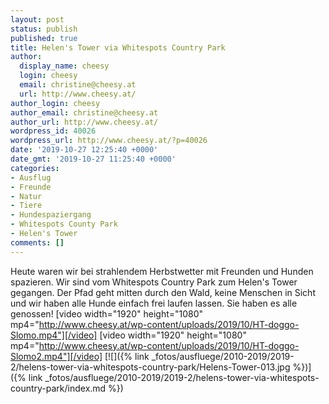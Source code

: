 ```yaml
---
layout: post
status: publish
published: true
title: Helen's Tower via Whitespots Country Park
author:
  display_name: cheesy
  login: cheesy
  email: christine@cheesy.at
  url: http://www.cheesy.at/
author_login: cheesy
author_email: christine@cheesy.at
author_url: http://www.cheesy.at/
wordpress_id: 40026
wordpress_url: http://www.cheesy.at/?p=40026
date: '2019-10-27 12:25:40 +0000'
date_gmt: '2019-10-27 11:25:40 +0000'
categories:
- Ausflug
- Freunde
- Natur
- Tiere
- Hundespaziergang
- Whitespots County Park
- Helen's Tower
comments: []
---
```

Heute waren wir bei strahlendem Herbstwetter mit Freunden und Hunden spazieren. Wir sind vom Whitespots Country Park zum Helen's Tower gegangen. Der Pfad geht mitten durch den Wald, keine Menschen in Sicht und wir haben alle Hunde einfach frei laufen lassen. Sie haben es alle genossen!
[video width="1920" height="1080" mp4="http://www.cheesy.at/wp-content/uploads/2019/10/HT-doggo-Slomo.mp4"][/video]
[video width="1920" height="1080" mp4="http://www.cheesy.at/wp-content/uploads/2019/10/HT-doggo-Slomo2.mp4"][/video]
[![]({% link _fotos/ausfluege/2010-2019/2019-2/helens-tower-via-whitespots-country-park/Helens-Tower-013.jpg %})]({% link _fotos/ausfluege/2010-2019/2019-2/helens-tower-via-whitespots-country-park/index.md %})

